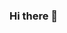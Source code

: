 ### Hi there 👋
<!--
### I'm Dmitriy Uvin - Full Stack Developer

#### My skills
##### ⚡ Backend
- PHP, Laravel
- Node, Express.js

##### ⚡ Frontend
- HTML/CSS (SASS, LESS)
- JavaScript, Vue.js
- webpack, gulp

##### ⚡ Additional
- Git, Bitbucket
- Docker, Elasticsearch
- Nginx, Apache
- VPS administration
- UNIX-based systems (Ubuntu)
- Unit testing (PHPUnit)
- Websockets
- Queues (Laravel)


**dmitriy-uvin/dmitriy-uvin** is a ✨ _special_ ✨ repository because its `README.md` (this file) appears on your GitHub profile.

Here are some ideas to get you started:

- 🔭 I’m currently working on ...
- 🌱 I’m currently learning ...
- 👯 I’m looking to collaborate on ...
- 🤔 I’m looking for help with ...
- 💬 Ask me about ...
- 📫 How to reach me: ...
- 😄 Pronouns: ...
- ⚡ Fun fact: ...
-->
